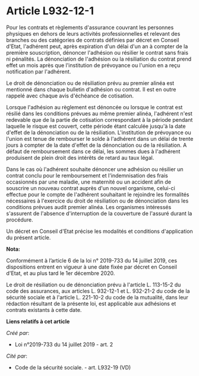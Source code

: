 # Article L932-12-1

Pour les contrats et règlements d'assurance couvrant les personnes physiques en dehors de leurs activités professionnelles et
relevant des branches ou des catégories de contrats définies par décret en Conseil d'Etat, l'adhérent peut, après expiration
d'un délai d'un an à compter de la première souscription, dénoncer l'adhésion ou résilier le contrat sans frais ni pénalités.
La dénonciation de l'adhésion ou la résiliation du contrat prend effet un mois après que l'institution de prévoyance ou
l'union en a reçu notification par l'adhérent.

Le droit de dénonciation ou de résiliation prévu au premier alinéa est mentionné dans chaque bulletin d'adhésion ou contrat.
Il est en outre rappelé avec chaque avis d'échéance de cotisation.

Lorsque l'adhésion au règlement est dénoncée ou lorsque le contrat est résilié dans les conditions prévues au même premier
alinéa, l'adhérent n'est redevable que de la partie de cotisation correspondant à la période pendant laquelle le risque est
couvert, cette période étant calculée jusqu'à la date d'effet de la dénonciation ou de la résiliation. L'institution de
prévoyance ou l'union est tenue de rembourser le solde à l'adhérent dans un délai de trente jours à compter de la date
d'effet de la dénonciation ou de la résiliation. A défaut de remboursement dans ce délai, les sommes dues à l'adhérent
produisent de plein droit des intérêts de retard au taux légal.

Dans le cas où l'adhérent souhaite dénoncer une adhésion ou résilier un contrat conclu pour le remboursement et
l'indemnisation des frais occasionnés par une maladie, une maternité ou un accident afin de souscrire un nouveau contrat
auprès d'un nouvel organisme, celui-ci effectue pour le compte de l'adhérent souhaitant le rejoindre les formalités
nécessaires à l'exercice du droit de résiliation ou de dénonciation dans les conditions prévues audit premier alinéa. Les
organismes intéressés s'assurent de l'absence d'interruption de la couverture de l'assuré durant la procédure.

Un décret en Conseil d'Etat précise les modalités et conditions d'application du présent article.

**Nota:**

Conformément à l’article 6 de la loi n° 2019-733 du 14 juillet 2019, ces dispositions entrent en vigueur à une date fixée par
décret en Conseil d'Etat, et au plus tard le 1er décembre 2020.

Le droit de résiliation ou de dénonciation prévu à l'article L. 113-15-2 du code des assurances, aux articles L. 932-12-1 et
L. 932-21-2 du code de la sécurité sociale et à l'article L. 221-10-2 du code de la mutualité, dans leur rédaction résultant
de la présente loi, est applicable aux adhésions et contrats existants à cette date.

**Liens relatifs à cet article**

_Créé par_:

  - Loi n°2019-733 du 14 juillet 2019 - art. 2

_Cité par_:

  - Code de la sécurité sociale. - art. L932-19 (VD)
